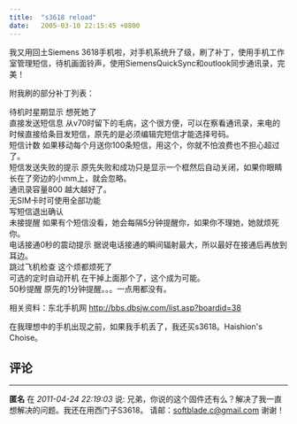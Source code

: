```yaml
---
title:  "s3618 reload"
date:   2005-03-10 22:15:45 +0800
---
```


我又用回土Siemens 3618手机啦，对手机系统升了级，刷了补丁，使用手机工作室管理短信，待机画面铃声，使用SiemensQuickSync和outlook同步通讯录，完美！  

附我刷的部分补丁列表：  

待机时星期显示 想死她了  
直接发送短信息 从v70时留下的毛病，这个很方便，可以在察看通讯录，来电的时候直接给条目发短信，原先的是必须编辑完短信才能选择号码。  
短信计数 如果移动每个月送你100条短信，用这个，你就不怕浪费也不担心超过了。  
短信发送失败的提示 原先失败和成功只是显示一个框然后自动关闭，如果你眼睛长在了旁边的小mm上，就会忽略。  
通讯录容量800 越大越好了。  
无SIM卡时可使用全部功能  
写短信退出确认   
未接提醒 如果有个短信没看，她会每隔5分钟提醒你，如果你不理她，她就烦死你。  
电话接通0秒的震动提示 据说电话接通的瞬间辐射最大，所以最好在接通后再放到耳边。  
跳过飞机检查 这个烦都烦死了  
可选的定时自动开机 在干掉上面那个了，这个成为可能。  
50秒提醒 原先的1分钟提醒。。。一点用都没有。  

相关资料：东北手机网 http://bbs.dbsjw.com/list.asp?boardid=38  

在我理想中的手机出现之前，如果我手机丢了，我还买s3618。Haishion's Choise。  


## 评论

*****
**匿名** 在 *2011-04-24 22:19:03* 说: 兄弟，你说的这个固件还有么？解决了我一直想解决的问题。我还在用西门子S3618。
请邮：softblade.c@gmail.com
谢谢！


